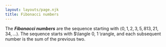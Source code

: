 ```yaml
---
layout: layouts/page.njk
title: Fibonacci numbers
---
```

The __*Fibonacci numbers*__ are the sequence starting with $\langle 0, 1, 2, 3, 5, 8 13, 21, 34, \ldots \rangle$.  The sequence starts with $\langle 0, 1 \rangle, and each subsequent number is the sum of the previous two.